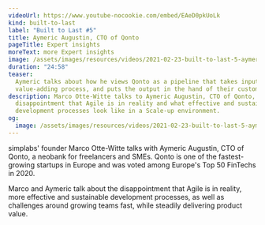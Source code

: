 ```yaml
---
videoUrl: https://www.youtube-nocookie.com/embed/EAeD0pkUoLk
kind: built-to-last
label: "Built to Last #5"
title: Aymeric Augustin, CTO of Qonto
pageTitle: Expert insights
moreText: more Expert insights
image: /assets/images/resources/videos/2021-02-23-built-to-last-5-aymeric-augustin/aymeric.jpg
duration: "24:58"
teaser:
  Aymeric talks about how he views Qonto as a pipeline that takes input, runs a
  value-adding process, and puts the output in the hand of their customers.
description: Marco Otte-Witte talks to Aymeric Augustin, CTO of Qonto, about the
  disappointment that Agile is in reality and what effective and sustainable
  development processes look like in a Scale-up environment.
og:
  image: /assets/images/resources/videos/2021-02-23-built-to-last-5-aymeric-augustin/og-image.png
---
```


simplabs' founder Marco Otte-Witte talks with Aymeric Augustin, CTO of Qonto, a
neobank for freelancers and SMEs. Qonto is one of the fastest-growing startups
in Europe and was voted among Europe's Top 50 FinTechs in 2020.

Marco and Aymeric talk about the disappointment that Agile is in reality, more
effective and sustainable development processes, as well as challenges around
growing teams fast, while steadily delivering product value.
